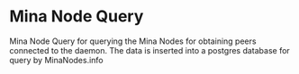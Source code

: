 # Mina Node Query
Mina Node Query for querying the Mina Nodes for obtaining peers connected to the daemon.
The data is inserted into a postgres database for query by MinaNodes.info

